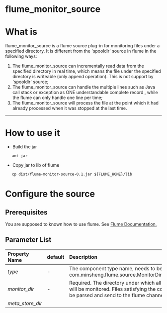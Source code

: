 flume_monitor_source
====================
# What is 
flume_monitor_source is a flume source plug-in for monitoring files under a specified directory. It is different from the 'spooldir' source in flume in the following ways:
1. The flume_monitor_source can incrementally read data from the specified directory in real time, which means the file under the specified directory is writeable (only append operation). This is not support by 'spooldir' source;
2. The flume_monitor_source can handle the multiple lines such as Java call stack  or exception as ONE understandable complete record , while the flume can only handle one line per time;
3.  The flume_monitor_source will process the file at the point which it had already processed when it was stopped at the last time.

---

# How to use it

* Build the jar

```
   ant jar
```

* Copy jar to lib of flume

```
   cp dist/flume-monitor-source-0.1.jar ${FLUME_HOME}/lib
```

# Configure the source

## Prerequisites
[FlumeUserGuide]: http://flume.apache.org/FlumeUserGuide.html
   You are supposed to known how to use flume. See [Flume Documentation.][FlumeUserGuide]
   
## Parameter List
  
   **Property Name**  | **default**  | **Description** 
   :--------------- | :--------- | :---------------------------------
   *type*           |  -         | The component type name, needs to be com.minsheng.flume.source.MonitorDirectorySource
   *monitor_dir*    |  -         | Required. The directory under which all files under will be monitored. Files satisfying the condition will be parsed and send to the flume channel
   *meta_store_dir* | 
   
   

